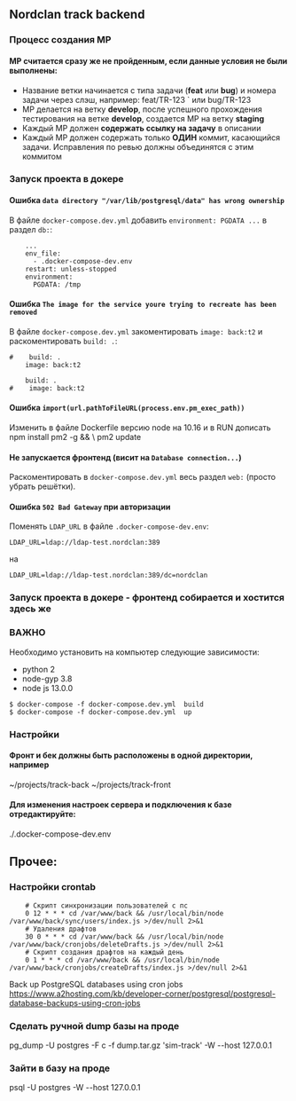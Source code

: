 ## Nordclan track backend

### Процесс создания МР
#### МР считается сразу же не пройденным, если данные условия не были выполнены:

- Название ветки начинается с типа задачи (**feat** или **bug**) и номера задачи через слэш, например: feat/TR-123 ` или bug/TR-123
- МР делается на ветку **develop**, после успешного прохождения тестирования на ветке **develop**, создается МР на ветку **staging**
- Каждый МР должен **содержать ссылку на задачу** в описании
- Каждый МР должен содержать только **ОДИН** коммит, касающийся задачи. Исправления по ревью должны объединятся с этим коммитом

### Запуск проекта в докере

#### Ошибка `data directory "/var/lib/postgresql/data" has wrong ownership`

В файле `docker-compose.dev.yml` добавить `environment: PGDATA ...` в раздел `db:`:

```
    ...
    env_file:
      - .docker-compose-dev.env
    restart: unless-stopped
    environment:
      PGDATA: /tmp
```

#### Ошибка `The image for the service youre trying to recreate has been removed`

В файле `docker-compose.dev.yml` закоментировать `image: back:t2` и раскоментировать `build: .`:

```
#    build: .
    image: back:t2

    build: .
#    image: back:t2
```

#### Ошибка `import(url.pathToFileURL(process.env.pm_exec_path))`

Изменить в файле Dockerfile версию node на 10.16 и в RUN  дописать npm install pm2 -g && \ pm2 update

#### Не запускается фронтенд (висит на `Database connection...`)

Раскоментировать в `docker-compose.dev.yml` весь раздел `web:` (просто убрать решётки).

#### Ошибка `502 Bad Gateway` при авторизации

Поменять `LDAP_URL` в файле `.docker-compose-dev.env`:

```
LDAP_URL=ldap://ldap-test.nordclan:389
```

на

```
LDAP_URL=ldap://ldap-test.nordclan:389/dc=nordclan
```

### Запуск проекта в докере - фронтенд собирается и хостится здесь же

### ВАЖНО
Необходимо установить на компьютер следующие зависимости:
- python 2
- node-gyp 3.8
- node js 13.0.0

```
$ docker-compose -f docker-compose.dev.yml  build 
$ docker-compose -f docker-compose.dev.yml  up
```

### Настройки 

#### Фронт и бек должны быть расположены в одной директории, например

~/projects/track-back
~/projects/track-front

#### Для изменения настроек сервера и подключения к базе отредактируйте:
./.docker-compose-dev.env

## Прочее:
### Настройки crontab

        # Скрипт синхронизации пользователей с пс
        0 12 * * * cd /var/www/back && /usr/local/bin/node /var/www/back/sync/users/index.js >/dev/null 2>&1
        # Удаления драфтов
        30 0 * * * cd /var/www/back && /usr/local/bin/node /var/www/back/cronjobs/deleteDrafts.js >/dev/null 2>&1
        # Скрипт создания драфтов на каждый день
        0 1 * * * cd /var/www/back && /usr/local/bin/node /var/www/back/cronjobs/createDrafts/index.js >/dev/null 2>&1

Back up PostgreSQL databases using cron jobs https://www.a2hosting.com/kb/developer-corner/postgresql/postgresql-database-backups-using-cron-jobs

### Сделать ручной dump базы на проде
pg_dump -U postgres -F c -f dump.tar.gz 'sim-track' -W --host 127.0.0.1

### Зайти в базу на проде
psql -U postgres -W --host 127.0.0.1

